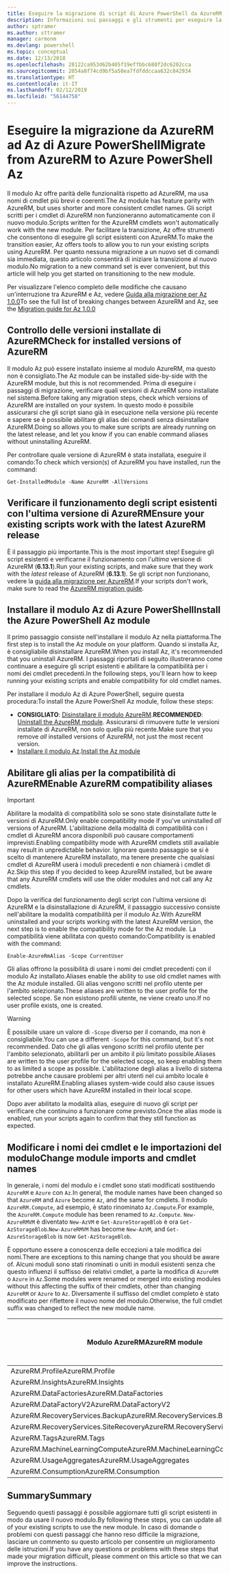 ```yaml
---
title: Eseguire la migrazione di script di Azure PowerShell da AzureRM ad Az
description: Informazioni sui passaggi e gli strumenti per eseguire la migrazione di script dal modulo AzureRM al nuovo modulo Az.
author: sptramer
ms.author: sttramer
manager: carmonm
ms.devlang: powershell
ms.topic: conceptual
ms.date: 12/13/2018
ms.openlocfilehash: 28122ca953d62b405f19effbbc680f2dc6202cca
ms.sourcegitcommit: 2054a8f74cd9bf5a50ea7fdfddccaa632c842934
ms.translationtype: HT
ms.contentlocale: it-IT
ms.lasthandoff: 02/12/2019
ms.locfileid: "56144758"
---
```

# <a name="migrate-from-azurerm-to-azure-powershell-az"></a><span data-ttu-id="9962f-103">Eseguire la migrazione da AzureRM ad Az di Azure PowerShell</span><span class="sxs-lookup"><span data-stu-id="9962f-103">Migrate from AzureRM to Azure PowerShell Az</span></span>

<span data-ttu-id="9962f-104">Il modulo Az offre parità delle funzionalità rispetto ad AzureRM, ma usa nomi di cmdlet più brevi e coerenti.</span><span class="sxs-lookup"><span data-stu-id="9962f-104">The Az module has feature parity with AzureRM, but uses shorter and more consistent cmdlet names.</span></span>
<span data-ttu-id="9962f-105">Gli script scritti per i cmdlet di AzureRM non funzioneranno automaticamente con il nuovo modulo.</span><span class="sxs-lookup"><span data-stu-id="9962f-105">Scripts written for the AzureRM cmdlets won't automatically work with the new module.</span></span> <span data-ttu-id="9962f-106">Per facilitare la transizione, Az offre strumenti che consentono di eseguire gli script esistenti con AzureRM.</span><span class="sxs-lookup"><span data-stu-id="9962f-106">To make the transition easier, Az offers tools to allow you to run your existing scripts using AzureRM.</span></span> <span data-ttu-id="9962f-107">Per quanto nessuna migrazione a un nuovo set di comandi sia immediata, questo articolo consentirà di iniziare la transizione al nuovo modulo.</span><span class="sxs-lookup"><span data-stu-id="9962f-107">No migration to a new command set is ever convenient, but this article will help you get started on transitioning to the new module.</span></span>

<span data-ttu-id="9962f-108">Per visualizzare l'elenco completo delle modifiche che causano un'interruzione tra AzureRM e Az, vedere [Guida alla migrazione per Az 1.0.0](migrate-az-1.0.0.md)</span><span class="sxs-lookup"><span data-stu-id="9962f-108">To see the full list of breaking changes between AzureRM and Az, see the [Migration guide for Az 1.0.0](migrate-az-1.0.0.md)</span></span>

## <a name="check-for-installed-versions-of-azurerm"></a><span data-ttu-id="9962f-109">Controllo delle versioni installate di AzureRM</span><span class="sxs-lookup"><span data-stu-id="9962f-109">Check for installed versions of AzureRM</span></span>

<span data-ttu-id="9962f-110">Il modulo Az può essere installato insieme al modulo AzureRM, ma questo non è consigliato.</span><span class="sxs-lookup"><span data-stu-id="9962f-110">The Az module can be installed side-by-side with the AzureRM module, but this is not recommended.</span></span> <span data-ttu-id="9962f-111">Prima di eseguire i passaggi di migrazione, verificare quali versioni di AzureRM sono installate nel sistema.</span><span class="sxs-lookup"><span data-stu-id="9962f-111">Before taking any migration steps, check which versions of AzureRM are installed on your system.</span></span> <span data-ttu-id="9962f-112">In questo modo è possibile assicurarsi che gli script siano già in esecuzione nella versione più recente e sapere se è possibile abilitare gli alias dei comandi senza disinstallare AzureRM.</span><span class="sxs-lookup"><span data-stu-id="9962f-112">Doing so allows you to make sure scripts are already running on the latest release, and let you know if you can enable command aliases without uninstalling AzureRM.</span></span>

<span data-ttu-id="9962f-113">Per controllare quale versione di AzureRM è stata installata, eseguire il comando:</span><span class="sxs-lookup"><span data-stu-id="9962f-113">To check which version(s) of AzureRM you have installed, run the command:</span></span>

```powershell-interactive
Get-InstalledModule -Name AzureRM -AllVersions
```

## <a name="ensure-your-existing-scripts-work-with-the-latest-azurerm-release"></a><span data-ttu-id="9962f-114">Verificare il funzionamento degli script esistenti con l'ultima versione di AzureRM</span><span class="sxs-lookup"><span data-stu-id="9962f-114">Ensure your existing scripts work with the latest AzureRM release</span></span>

<span data-ttu-id="9962f-115">È il passaggio più importante.</span><span class="sxs-lookup"><span data-stu-id="9962f-115">This is the most important step!</span></span> <span data-ttu-id="9962f-116">Eseguire gli script esistenti e verificarne il funzionamento con l'_ultima_ versione di AzureRM (__6.13.1__).</span><span class="sxs-lookup"><span data-stu-id="9962f-116">Run your existing scripts, and make sure that they work with the _latest_ release of AzureRM (__6.13.1__).</span></span> <span data-ttu-id="9962f-117">Se gli script non funzionano, vedere la [guida alla migrazione per AzureRM](/powershell/azure/azurerm/migration-guide.6.0.0).</span><span class="sxs-lookup"><span data-stu-id="9962f-117">If your scripts don't work, make sure to read the [AzureRM migration guide](/powershell/azure/azurerm/migration-guide.6.0.0).</span></span>

## <a name="install-the-azure-powershell-az-module"></a><span data-ttu-id="9962f-118">Installare il modulo Az di Azure PowerShell</span><span class="sxs-lookup"><span data-stu-id="9962f-118">Install the Azure PowerShell Az module</span></span>

<span data-ttu-id="9962f-119">Il primo passaggio consiste nell'installare il modulo Az nella piattaforma.</span><span class="sxs-lookup"><span data-stu-id="9962f-119">The first step is to install the Az module on your platform.</span></span> <span data-ttu-id="9962f-120">Quando si installa Az, è consigliabile disinstallare AzureRM.</span><span class="sxs-lookup"><span data-stu-id="9962f-120">When you install Az, it's recommended that you uninstall AzureRM.</span></span> <span data-ttu-id="9962f-121">I passaggi riportati di seguito illustreranno come continuare a eseguire gli script esistenti e abilitare la compatibilità per i nomi dei cmdlet precedenti.</span><span class="sxs-lookup"><span data-stu-id="9962f-121">In the following steps, you'll learn how to keep running your existing scripts and enable compatibility for old cmdlet names.</span></span>

<span data-ttu-id="9962f-122">Per installare il modulo Az di Azure PowerShell, seguire questa procedura:</span><span class="sxs-lookup"><span data-stu-id="9962f-122">To install the Azure PowerShell Az module, follow these steps:</span></span>

* <span data-ttu-id="9962f-123">__CONSIGLIATO__: [Disinstallare il modulo AzureRM](/powershell/azure/uninstall-az-ps#uninstall-the-azurerm-module).</span><span class="sxs-lookup"><span data-stu-id="9962f-123">__RECOMMENDED__: [Uninstall the AzureRM module](/powershell/azure/uninstall-az-ps#uninstall-the-azurerm-module).</span></span>
  <span data-ttu-id="9962f-124">Assicurarsi di rimuovere _tutte_ le versioni installate di AzureRM, non solo quella più recente.</span><span class="sxs-lookup"><span data-stu-id="9962f-124">Make sure that you remove _all_ installed versions of AzureRM, not just the most recent version.</span></span>
* <span data-ttu-id="9962f-125">[Installare il modulo Az](install-az-ps.md).</span><span class="sxs-lookup"><span data-stu-id="9962f-125">[Install the Az module](install-az-ps.md)</span></span>

## <a name="a-namealiasesenable-azurerm-compatibility-aliases"></a><span data-ttu-id="9962f-126"><a name="aliases"/>Abilitare gli alias per la compatibilità di AzureRM</span><span class="sxs-lookup"><span data-stu-id="9962f-126"><a name="aliases"/>Enable AzureRM compatibility aliases</span></span> 

> [!IMPORTANT]
>
> <span data-ttu-id="9962f-127">Abilitare la modalità di compatibilità solo se sono state disinstallate _tutte_ le versioni di AzureRM.</span><span class="sxs-lookup"><span data-stu-id="9962f-127">Only enable compatibility mode if you've uninstalled _all_ versions of AzureRM.</span></span> <span data-ttu-id="9962f-128">L'abilitazione della modalità di compatibilità con i cmdlet di AzureRM ancora disponibili può causare comportamenti imprevisti.</span><span class="sxs-lookup"><span data-stu-id="9962f-128">Enabling compatibility mode with AzureRM cmdlets still available may result in unpredictable behavior.</span></span> <span data-ttu-id="9962f-129">Ignorare questo passaggio se si è scelto di mantenere AzureRM installato, ma tenere presente che qualsiasi cmdlet di AzureRM userà i moduli precedenti e non chiamerà i cmdlet di Az.</span><span class="sxs-lookup"><span data-stu-id="9962f-129">Skip this step if you decided to keep AzureRM installed, but be aware that any AzureRM cmdlets will use the older modules and not call any Az cmdlets.</span></span>

<span data-ttu-id="9962f-130">Dopo la verifica del funzionamento degli script con l'ultima versione di AzureRM e la disinstallazione di AzureRM, il passaggio successivo consiste nell'abilitare la modalità compatibilità per il modulo Az.</span><span class="sxs-lookup"><span data-stu-id="9962f-130">With AzureRM uninstalled and your scripts working with the latest AzureRM version, the next step is to enable the compatibility mode for the Az module.</span></span> <span data-ttu-id="9962f-131">La compatibilità viene abilitata con questo comando:</span><span class="sxs-lookup"><span data-stu-id="9962f-131">Compatibility is enabled with the command:</span></span>

```powershell-interactive
Enable-AzureRmAlias -Scope CurrentUser
```

<span data-ttu-id="9962f-132">Gli alias offrono la possibilità di usare i nomi dei cmdlet precedenti con il modulo Az installato.</span><span class="sxs-lookup"><span data-stu-id="9962f-132">Aliases enable the ability to use old cmdlet names with the Az module installed.</span></span> <span data-ttu-id="9962f-133">Gli alias vengono scritti nel profilo utente per l'ambito selezionato.</span><span class="sxs-lookup"><span data-stu-id="9962f-133">These aliases are written to the user profile for the selected scope.</span></span> <span data-ttu-id="9962f-134">Se non esistono profili utente, ne viene creato uno.</span><span class="sxs-lookup"><span data-stu-id="9962f-134">If no user profile exists, one is created.</span></span>

> [!WARNING]
>
> <span data-ttu-id="9962f-135">È possibile usare un valore di `-Scope` diverso per il comando, ma non è consigliabile.</span><span class="sxs-lookup"><span data-stu-id="9962f-135">You can use a different `-Scope` for this command, but it's not recommended.</span></span> <span data-ttu-id="9962f-136">Dato che gli alias vengono scritti nel profilo utente per l'ambito selezionato, abilitarli per un ambito il più limitato possibile.</span><span class="sxs-lookup"><span data-stu-id="9962f-136">Aliases are written to the user profile for the selected scope, so keep enabling them to as limited a scope as possible.</span></span> <span data-ttu-id="9962f-137">L'abilitazione degli alias a livello di sistema potrebbe anche causare problemi per altri utenti nel cui ambito locale è installato AzureRM.</span><span class="sxs-lookup"><span data-stu-id="9962f-137">Enabling aliases system-wide could also cause issues for other users which have AzureRM installed in their local scope.</span></span>

<span data-ttu-id="9962f-138">Dopo aver abilitato la modalità alias, eseguire di nuovo gli script per verificare che continuino a funzionare come previsto.</span><span class="sxs-lookup"><span data-stu-id="9962f-138">Once the alias mode is enabled, run your scripts again to confirm that they still function as expected.</span></span> 

## <a name="change-module-imports-and-cmdlet-names"></a><span data-ttu-id="9962f-139">Modificare i nomi dei cmdlet e le importazioni del modulo</span><span class="sxs-lookup"><span data-stu-id="9962f-139">Change module imports and cmdlet names</span></span>

<span data-ttu-id="9962f-140">In generale, i nomi del modulo e i cmdlet sono stati modificati sostituendo `AzureRM` e `Azure` con `Az`.</span><span class="sxs-lookup"><span data-stu-id="9962f-140">In general, the module names have been changed so that `AzureRM` and `Azure` become `Az`, and the same for cmdlets.</span></span>
<span data-ttu-id="9962f-141">Il modulo `AzureRM.Compute`, ad esempio, è stato rinominato `Az.Compute`.</span><span class="sxs-lookup"><span data-stu-id="9962f-141">For example, the `AzureRM.Compute` module has been renamed to `Az.Compute`.</span></span> <span data-ttu-id="9962f-142">`New-AzureRMVM` è diventato `New-AzVM` e `Get-AzureStorageBlob` è ora `Get-AzStorageBlob`.</span><span class="sxs-lookup"><span data-stu-id="9962f-142">`New-AzureRMVM` has become `New-AzVM`, and `Get-AzureStorageBlob` is now `Get-AzStorageBlob`.</span></span>

<span data-ttu-id="9962f-143">È opportuno essere a conoscenza delle eccezioni a tale modifica dei nomi.</span><span class="sxs-lookup"><span data-stu-id="9962f-143">There are exceptions to this naming change that you should be aware of.</span></span> <span data-ttu-id="9962f-144">Alcuni moduli sono stati rinominati o uniti in moduli esistenti senza che questo influenzi il suffisso dei relativi cmdlet, a parte la modifica di `AzureRM` o `Azure` in `Az`.</span><span class="sxs-lookup"><span data-stu-id="9962f-144">Some modules were renamed or merged into existing modules without this affecting the suffix of their cmdlets, other than changing `AzureRM` or `Azure` to `Az`.</span></span> <span data-ttu-id="9962f-145">Diversamente il suffisso del cmdlet completo è stato modificato per riflettere il nuovo nome del modulo.</span><span class="sxs-lookup"><span data-stu-id="9962f-145">Otherwise, the full cmdlet suffix was changed to reflect the new module name.</span></span>

| <span data-ttu-id="9962f-146">Modulo AzureRM</span><span class="sxs-lookup"><span data-stu-id="9962f-146">AzureRM module</span></span> | <span data-ttu-id="9962f-147">Modulo Az</span><span class="sxs-lookup"><span data-stu-id="9962f-147">Az module</span></span> | <span data-ttu-id="9962f-148">Modifica del suffisso del cmdlet</span><span class="sxs-lookup"><span data-stu-id="9962f-148">Cmdlet suffix changed?</span></span> |
|----------------|-----------|------------------------|
| <span data-ttu-id="9962f-149">AzureRM.Profile</span><span class="sxs-lookup"><span data-stu-id="9962f-149">AzureRM.Profile</span></span> | <span data-ttu-id="9962f-150">Az.Accounts</span><span class="sxs-lookup"><span data-stu-id="9962f-150">Az.Accounts</span></span> | <span data-ttu-id="9962f-151">Sì</span><span class="sxs-lookup"><span data-stu-id="9962f-151">Yes</span></span> |
| <span data-ttu-id="9962f-152">AzureRM.Insights</span><span class="sxs-lookup"><span data-stu-id="9962f-152">AzureRM.Insights</span></span> | <span data-ttu-id="9962f-153">Az.Monitor</span><span class="sxs-lookup"><span data-stu-id="9962f-153">Az.Monitor</span></span> | <span data-ttu-id="9962f-154">Sì</span><span class="sxs-lookup"><span data-stu-id="9962f-154">Yes</span></span> |
| <span data-ttu-id="9962f-155">AzureRM.DataFactories</span><span class="sxs-lookup"><span data-stu-id="9962f-155">AzureRM.DataFactories</span></span> | <span data-ttu-id="9962f-156">Az.DataFactory</span><span class="sxs-lookup"><span data-stu-id="9962f-156">Az.DataFactory</span></span> | <span data-ttu-id="9962f-157">Sì</span><span class="sxs-lookup"><span data-stu-id="9962f-157">Yes</span></span> |
| <span data-ttu-id="9962f-158">AzureRM.DataFactoryV2</span><span class="sxs-lookup"><span data-stu-id="9962f-158">AzureRM.DataFactoryV2</span></span> | <span data-ttu-id="9962f-159">Az.DataFactory</span><span class="sxs-lookup"><span data-stu-id="9962f-159">Az.DataFactory</span></span> | <span data-ttu-id="9962f-160">Sì</span><span class="sxs-lookup"><span data-stu-id="9962f-160">Yes</span></span> |
| <span data-ttu-id="9962f-161">AzureRM.RecoveryServices.Backup</span><span class="sxs-lookup"><span data-stu-id="9962f-161">AzureRM.RecoveryServices.Backup</span></span> | <span data-ttu-id="9962f-162">Az.RecoveryServices</span><span class="sxs-lookup"><span data-stu-id="9962f-162">Az.RecoveryServices</span></span> | <span data-ttu-id="9962f-163">No </span><span class="sxs-lookup"><span data-stu-id="9962f-163">No</span></span> |
| <span data-ttu-id="9962f-164">AzureRM.RecoveryServices.SiteRecovery</span><span class="sxs-lookup"><span data-stu-id="9962f-164">AzureRM.RecoveryServices.SiteRecovery</span></span> | <span data-ttu-id="9962f-165">Az.RecoveryServices</span><span class="sxs-lookup"><span data-stu-id="9962f-165">Az.RecoveryServices</span></span> | <span data-ttu-id="9962f-166">No </span><span class="sxs-lookup"><span data-stu-id="9962f-166">No</span></span> |
| <span data-ttu-id="9962f-167">AzureRM.Tags</span><span class="sxs-lookup"><span data-stu-id="9962f-167">AzureRM.Tags</span></span> | <span data-ttu-id="9962f-168">Az.Resources</span><span class="sxs-lookup"><span data-stu-id="9962f-168">Az.Resources</span></span> | <span data-ttu-id="9962f-169">No </span><span class="sxs-lookup"><span data-stu-id="9962f-169">No</span></span> |
| <span data-ttu-id="9962f-170">AzureRM.MachineLearningCompute</span><span class="sxs-lookup"><span data-stu-id="9962f-170">AzureRM.MachineLearningCompute</span></span> | <span data-ttu-id="9962f-171">Az.MachineLearning</span><span class="sxs-lookup"><span data-stu-id="9962f-171">Az.MachineLearning</span></span> | <span data-ttu-id="9962f-172">No </span><span class="sxs-lookup"><span data-stu-id="9962f-172">No</span></span> |
| <span data-ttu-id="9962f-173">AzureRM.UsageAggregates</span><span class="sxs-lookup"><span data-stu-id="9962f-173">AzureRM.UsageAggregates</span></span> | <span data-ttu-id="9962f-174">Az.Billing</span><span class="sxs-lookup"><span data-stu-id="9962f-174">Az.Billing</span></span> | <span data-ttu-id="9962f-175">No </span><span class="sxs-lookup"><span data-stu-id="9962f-175">No</span></span> |
| <span data-ttu-id="9962f-176">AzureRM.Consumption</span><span class="sxs-lookup"><span data-stu-id="9962f-176">AzureRM.Consumption</span></span> | <span data-ttu-id="9962f-177">Az.Billing</span><span class="sxs-lookup"><span data-stu-id="9962f-177">Az.Billing</span></span> | <span data-ttu-id="9962f-178">No </span><span class="sxs-lookup"><span data-stu-id="9962f-178">No</span></span> |

## <a name="summary"></a><span data-ttu-id="9962f-179">Summary</span><span class="sxs-lookup"><span data-stu-id="9962f-179">Summary</span></span>

<span data-ttu-id="9962f-180">Seguendo questi passaggi è possibile aggiornare tutti gli script esistenti in modo da usare il nuovo modulo.</span><span class="sxs-lookup"><span data-stu-id="9962f-180">By following these steps, you can update all of your existing scripts to use the new module.</span></span> <span data-ttu-id="9962f-181">In caso di domande o problemi con questi passaggi che hanno reso difficile la migrazione, lasciare un commento su questo articolo per consentire un miglioramento delle istruzioni.</span><span class="sxs-lookup"><span data-stu-id="9962f-181">If you have any questions or problems with these steps that made your migration difficult, please comment on this article so that we can improve the instructions.</span></span>

